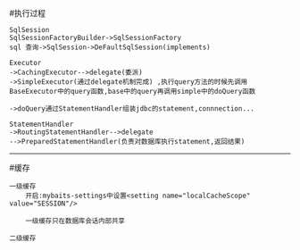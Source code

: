 #执行过程
    
    SqlSession
    SqlSessionFactoryBuilder->SqlSessionFactory
    sql 查询->SqlSession->DeFaultSqlSession(implements)

    Executor
    ->CachingExecutor-->delegate(委派)
    ->SimpleExecutor(通过delegate机制完成) ,执行query方法的时候先调用BaseExecutor中的query函数,base中的query再调用simple中的doQuery函数
    
    ->doQuery通过StatementHandler组装jdbc的statement,connnection...

    StatementHandler
    ->RoutingStatementHandler-->delegate
    -->PreparedStatementHandler(负责对数据库执行statement,返回结果)

---
#缓存

    一级缓存
        开启:mybaits-settings中设置<setting name="localCacheScope" value="SESSION"/>
        
        一级缓存只在数据库会话内部共享
    
    二级缓存

